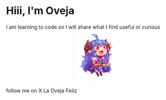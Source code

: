 <h1 class="text">Hiii, I'm Oveja</h1>
<p class="text">I am learning to code so I will share what I find useful or curious <img src="oveja.png" alt="oveja" style="display: block; margin: 0 auto; max-width: 25%;">
<p class="text">follow me on X  <a class="text" href="https://x.com/OvejaFelih" style="text-decoration: none;">La Oveja Feliz</a></p>

